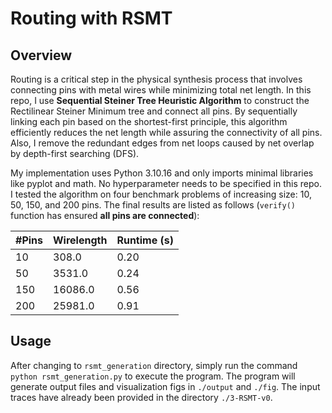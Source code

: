 # Routing with RSMT

## Overview

Routing is a critical step in the physical synthesis process that involves connecting pins with metal wires while minimizing total net length. In this repo, I use **Sequential Steiner Tree Heuristic Algorithm** to construct the Rectilinear Steiner Minimum tree and connect all pins. By sequentially linking each pin based on the shortest-first principle, this algorithm efficiently reduces the net length while assuring the connectivity of all pins. Also, I remove the redundant edges from net loops caused by net overlap by depth-first searching (DFS).

My implementation uses Python 3.10.16 and only imports minimal libraries like pyplot and math. No hyperparameter needs to be specified in this repo. I tested the algorithm on four benchmark problems of increasing size: 10, 50, 150, and 200 pins. The final results are listed as follows (`verify()` function has ensured **all pins are connected**):

| #Pins | Wirelength | Runtime (s) |
|-------|------------|-------------|
| 10    | 308.0      | 0.20        |
| 50    | 3531.0     | 0.24        |
| 150   | 16086.0    | 0.56        |
| 200   | 25981.0    | 0.91        |

## Usage

After changing to `rsmt_generation` directory, simply run the command `python rsmt_generation.py` to execute the program. The program will generate output files and visualization figs in `./output` and `./fig`. The input traces have already been provided in the directory `./3-RSMT-v0`.